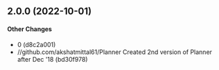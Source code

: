 ## 2.0.0 (2022-10-01)

#### Other Changes

*  0 (d8c2a001)
* //github.com/akshatmittal61/Planner Created 2nd version of Planner after Dec '18 (bd30f978)
